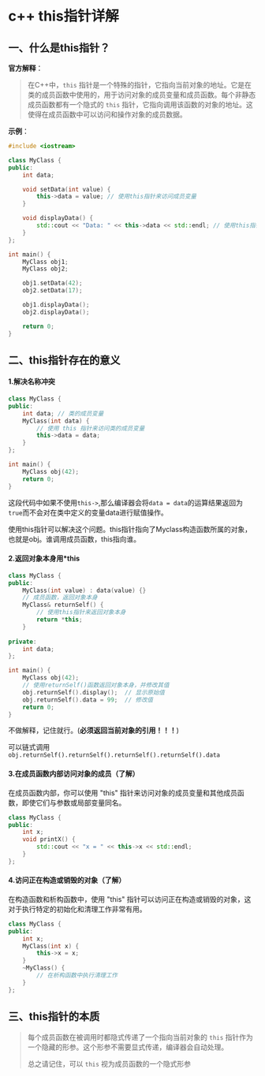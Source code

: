 # c++ this指针详解 #

## 一、什么是this指针？ ##

**官方解释**：

> 在C++中，`this` 指针是一个特殊的指针，它指向当前对象的地址。它是在类的成员函数中使用的，用于访问对象的成员变量和成员函数。每个非静态成员函数都有一个隐式的 `this` 指针，它指向调用该函数的对象的地址。这使得在成员函数中可以访问和操作对象的成员数据。

**示例**：

```c++
#include <iostream>

class MyClass {
public:
    int data;

    void setData(int value) {
        this->data = value; // 使用this指针来访问成员变量
    }

    void displayData() {
        std::cout << "Data: " << this->data << std::endl; // 使用this指针来访问成员变量
    }
};

int main() {
    MyClass obj1;
    MyClass obj2;

    obj1.setData(42);
    obj2.setData(17);

    obj1.displayData();
    obj2.displayData();

    return 0;
}

```

## 二、this指针存在的意义 ##

#### 1.解决名称冲突 ####

```c++
class MyClass {
public:
    int data; // 类的成员变量
    MyClass(int data) {
        // 使用 this 指针来访问类的成员变量
        this->data = data;
    }
};

int main() {
    MyClass obj(42);
    return 0;
}
```

这段代码中如果不使用``this->``,那么编译器会将``data = data``的运算结果返回为``true``而不会对在类中定义的变量data进行赋值操作。

使用this指针可以解决这个问题。this指针指向了Myclass构造函数所属的对象，也就是obj。谁调用成员函数，this指向谁。

#### 2.返回对象本身用*this ####

```c++
class MyClass {
public:
    MyClass(int value) : data(value) {}
    // 成员函数，返回对象本身
    MyClass& returnSelf() {
        // 使用this指针来返回对象本身
        return *this;
    }
    
private:
    int data;
};

int main() {
    MyClass obj(42);
    // 使用returnSelf()函数返回对象本身，并修改其值
    obj.returnSelf().display();  // 显示原始值
    obj.returnSelf().data = 99;  // 修改值
    return 0;
}
```

不做解释，记住就行。(**必须返回当前对象的引用！！！**)

可以链式调用``obj.returnSelf().returnSelf().returnSelf().returnSelf().data``

#### 3.在成员函数内部访问对象的成员（了解） ####

在成员函数内部，你可以使用 "this" 指针来访问对象的成员变量和其他成员函数，即使它们与参数或局部变量同名。

```c++
class MyClass {
public:
    int x;
    void printX() {
        std::cout << "x = " << this->x << std::endl;
    }
};
```

#### 4.访问正在构造或销毁的对象（了解） ####

在构造函数和析构函数中，使用 "this" 指针可以访问正在构造或销毁的对象，这对于执行特定的初始化和清理工作非常有用。

```c++
class MyClass {
public:
    int x;
    MyClass(int x) {
        this->x = x;
    }
    ~MyClass() {
        // 在析构函数中执行清理工作
    }
};
```

## 三、this指针的本质 ##

> 每个成员函数在被调用时都隐式传递了一个指向当前对象的 `this` 指针作为一个隐藏的形参。这个形参不需要显式传递，编译器会自动处理。
>
> 总之请记住，可以 `this` 视为成员函数的一个隐式形参

